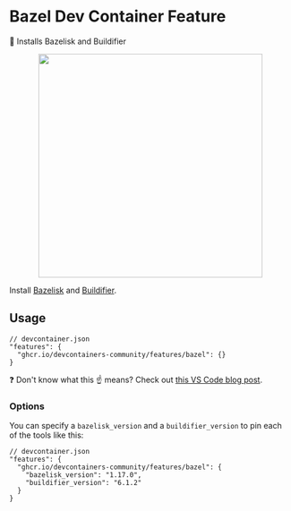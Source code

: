 # Bazel Dev Container Feature

💚 Installs Bazelisk and Buildifier

<p align=center>
  <img width=400 src="https://github.com/devcontainers-community/features-bazel/assets/61068799/48f7037a-f389-463c-b9b5-954f169f8aaf">
</p>

Install [Bazelisk](https://github.com/bazelbuild/bazelisk) and [Buildifier](https://github.com/bazelbuild/buildtools/blob/master/buildifier/README.md).

## Usage

```jsonc
// devcontainer.json
"features": {
  "ghcr.io/devcontainers-community/features/bazel": {}
}
```

❓ Don't know what this ☝ means? Check out [this VS Code blog post].

### Options

You can specify a `bazelisk_version` and a `buildifier_version` to pin each of the tools like this:

```jsonc
// devcontainer.json
"features": {
  "ghcr.io/devcontainers-community/features/bazel": {
    "bazelisk_version": "1.17.0",
    "buildifier_version": "6.1.2"
  }
}
```

<!-- prettier-ignore -->
[this vs code blog post]: https://code.visualstudio.com/blogs/2022/09/15/dev-container-features
